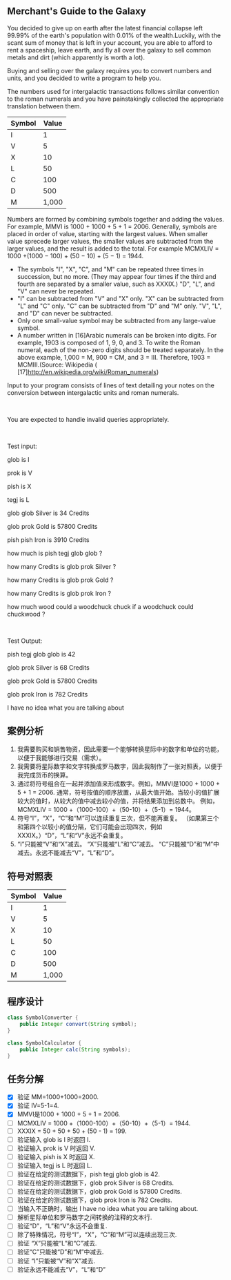 ## Merchant's Guide to the Galaxy
You decided to give up on earth after the latest financial collapse left 99.99% of the earth's population with 0.01% of the wealth.Luckily, with the scant sum of money that is left in your account, you are able to afford to rent a spaceship, leave earth, and fly all over the galaxy to sell common metals and dirt (which apparently is worth a lot).

Buying and selling over the galaxy requires you to convert numbers and units, and you decided to write a program to help you.

The numbers used for intergalactic transactions follows similar convention to the roman numerals and you have painstakingly collected the appropriate translation between them.

| Symbol      | Value |
| ----------- | ----------- |
| I | 1 |
| V | 5  |
| X | 10 |
| L | 50 |
| C | 100 |
| D | 500 |
| M | 1,000 |

Numbers are formed by combining symbols together and adding the values. For example, MMVI is 1000 + 1000 + 5 + 1 = 2006. Generally, symbols are placed in order of value, starting with the largest values. When smaller value sprecede larger values, the smaller values are subtracted from the larger values, and the result is added to the total. For example MCMXLIV = 1000 +(1000 − 100) + (50 − 10) + (5 − 1) = 1944.

- The symbols "I", "X", "C", and "M" can be repeated three times in succession, but no more. (They may appear four times if the third and fourth are separated by a smaller value, such as XXXIX.) "D", "L", and "V" can never be repeated.
- "I" can be subtracted from "V" and "X" only. "X" can be subtracted from "L" and "C" only. "C" can be subtracted from "D" and "M" only. "V", "L", and "D" can never be subtracted.
- Only one small-value symbol may be subtracted from any large-value symbol.
- A number written in [16]Arabic numerals can be broken into digits. For example, 1903 is composed of 1, 9, 0, and 3. To write the Roman numeral, each of the non-zero digits should be treated separately. In the above example, 1,000 = M, 900 = CM, and 3 = III. Therefore, 1903 = MCMIII.(Source: Wikipedia ( [17]http://en.wikipedia.org/wiki/Roman_numerals)

Input to your program consists of lines of text detailing your notes on the conversion between intergalactic units and roman numerals.

 

You are expected to handle invalid queries appropriately.

 

Test input:

glob is I

prok is V

pish is X

tegj is L

glob glob Silver is 34 Credits

glob prok Gold is 57800 Credits

pish pish Iron is 3910 Credits

how much is pish tegj glob glob ?

how many Credits is glob prok Silver ?

how many Credits is glob prok Gold ?

how many Credits is glob prok Iron ?

how much wood could a woodchuck chuck if a woodchuck could chuckwood ?

 

Test Output:

pish tegj glob glob is 42

glob prok Silver is 68 Credits

glob prok Gold is 57800 Credits

glob prok Iron is 782 Credits

I have no idea what you are talking about


## 案例分析
1. 我需要购买和销售物资，因此需要一个能够转换星际中的数字和单位的功能，以便于我能够进行交易（需求）。
2. 我需要将星际数字和文字转换成罗马数字，因此我制作了一张对照表，以便于我完成货币的换算。
3. 通过将符号组合在一起并添加值来形成数字。例如，MMVI是1000 + 1000 + 5 + 1 = 2006.
通常，符号按值的顺序放置，从最大值开始。当较小的值扩展较大的值时，从较大的值中减去较小的值，并将结果添加到总数中。
例如，MCMXLIV = 1000 +（1000-100）+（50-10）+（5-1）= 1944。
4. 符号“I”，“X”，“C”和“M”可以连续重复三次，但不能再重复。 （如果第三个和第四个以较小的值分隔，它们可能会出现四次，例如XXXIX。）“D”，“L”和“V”永远不会重复。
5. “I”只能被“V”和“X”减去。 “X”只能被“L”和“C”减去。 “C”只能被“D”和“M”中减去。永远不能减去“V”，“L”和“D”。 

## 符号对照表
| Symbol      | Value |
| ----------- | ----------- |
| I | 1 |
| V | 5  |
| X | 10 |
| L | 50 |
| C | 100 |
| D | 500 |
| M | 1,000 |

## 程序设计
```java
class SymbolConverter {
    public Integer convert(String symbol);
}

class SymbolCalculator {
    public Integer calc(String symbols);
}


```

## 任务分解
- [x] 验证 MM=1000+1000=2000.
- [x] 验证 IV=5-1=4.
- [x] MMVI是1000 + 1000 + 5 + 1 = 2006.
- [ ] MCMXLIV = 1000 +（1000-100）+（50-10）+（5-1）= 1944.
- [ ] XXXIX = 50 + 50 + 50 + (50 - 1) = 199.
- [ ] 验证输入 glob is I 时返回 I.
- [ ] 验证输入 prok is V 时返回 V.
- [ ] 验证输入 pish is X 时返回 X.
- [ ] 验证输入 tegj is L 时返回 L.
- [ ] 验证在给定的测试数据下，pish tegj glob glob is 42.
- [ ] 验证在给定的测试数据下，glob prok Silver is 68 Credits.
- [ ] 验证在给定的测试数据下，glob prok Gold is 57800 Credits.
- [ ] 验证在给定的测试数据下，glob prok Iron is 782 Credits.
- [ ] 当输入不正确时，输出 I have no idea what you are talking about.
- [ ] 解析星际单位和罗马数字之间转换的注释的文本行.
- [ ] 验证“D”，“L”和“V”永远不会重复.
- [ ] 除了特殊情况，符号“I”，“X”，“C”和“M”可以连续出现三次.
- [ ] 验证 “X”只能被“L”和“C”减去.
- [ ] 验证“C”只能被“D”和“M”中减去.
- [ ] 验证 “I”只能被“V”和“X”减去.
- [ ] 验证永远不能减去“V”，“L”和“D”